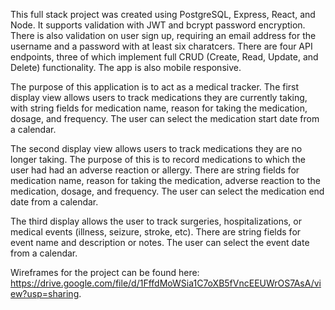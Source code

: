 This full stack project was created using PostgreSQL, Express, React, and Node. It supports validation with JWT and bcrypt password encryption. There is also validation on user sign up, requiring an email address for the username and a password with at least six charatcers. There are four API endpoints, three of which implement full CRUD (Create, Read, Update, and Delete) functionality. The app is also mobile responsive. 

The purpose of this application is to act as a medical tracker. The first display view allows users to track medications they are currently taking, with string fields for medication name, reason for taking the medication, dosage, and frequency. The user can select the medication start date from a calendar. 

The second display view allows users to track medications they are no longer taking. The purpose of this is to record medications to which the user had had an adverse reaction or allergy. There are string fields for medication name, reason for taking the medication, adverse reaction to the medication, dosage, and frequency. The user can select the medication end date from a calendar. 

The third display allows the user to track surgeries, hospitalizations, or medical events (illness, seizure, stroke, etc). There are string fields for event name and description or notes. The user can select the event date from a calendar.

Wireframes for the project can be found here: https://drive.google.com/file/d/1FffdMoWSia1C7oXB5fVncEEUWrOS7AsA/view?usp=sharing.